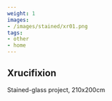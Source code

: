 ```yaml
---
weight: 1
images:
- /images/stained/xr01.png
tags:
- other
- home
---
```


## Xrucifixion

Stained-glass project, 210x200cm
